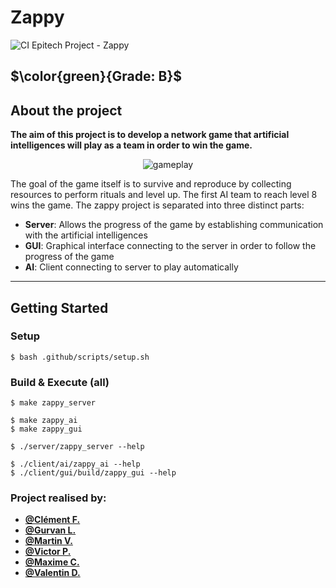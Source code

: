# Zappy

![CI Epitech Project - Zappy](https://github.com/MyEpitech/B-YEP-410-PAR-4-1-zappy-martin.vanaud/actions/workflows/main.yml/badge.svg?branch=master)

## $\color{green}{Grade: B}$

## About the project

**The aim of this project is to develop a network game that artificial intelligences will play as a team in order to win the game.**

<div align="center">

![gameplay](./gameplay.png)

</div>

The goal of the game itself is to survive and reproduce by collecting resources to perform rituals and level up. The first AI team to reach level 8 wins the game. The zappy project is separated into three distinct parts:
- **Server**: Allows the progress of the game by establishing communication with the artificial intelligences
- **GUI**: Graphical interface connecting to the server in order to follow the progress of the game
- **AI**: Client connecting to server to play automatically

---

## Getting Started

### Setup
```
$ bash .github/scripts/setup.sh
```

### Build & Execute (all)
```
$ make zappy_server

$ make zappy_ai
$ make zappy_gui

$ ./server/zappy_server --help

$ ./client/ai/zappy_ai --help
$ ./client/gui/build/zappy_gui --help
```

### Project realised by:

- **[@Clément F.](https://github.com/Clement-Fernandes)**
- **[@Gurvan L.](https://github.com/Gurvan-Le-Letty)**
- **[@Martin V.](https://github.com/martinvanaud)**
- **[@Victor P.](https://github.com/victorpalle)**
- **[@Maxime C.](https://github.com/maxime-carabina)**
- **[@Valentin D.](https://github.com/ValentinDurieux)**
